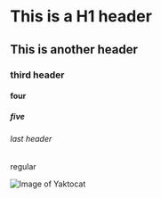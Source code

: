 # This is a H1 header
## This is another header
### third header
#### four
#####  five
###### last header

regular

![Image of Yaktocat](https://octodex.github.com/images/yaktocat.png)
